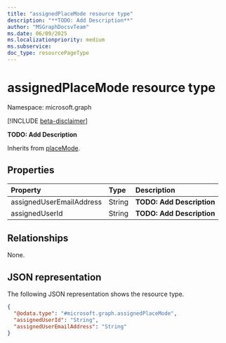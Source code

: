 ```yaml
---
title: "assignedPlaceMode resource type"
description: "**TODO: Add Description**"
author: "MSGraphDocsvTeam"
ms.date: 06/09/2025
ms.localizationpriority: medium
ms.subservice:
doc_type: resourcePageType
---
```


# assignedPlaceMode resource type

Namespace: microsoft.graph

[!INCLUDE [beta-disclaimer](../../includes/beta-disclaimer.md)]

**TODO: Add Description**


Inherits from [placeMode](../resources/placemode.md).


## Properties
|Property|Type|Description|
|:---|:---|:---|
|assignedUserEmailAddress|String|**TODO: Add Description**|
|assignedUserId|String|**TODO: Add Description**|

## Relationships
None.

## JSON representation
The following JSON representation shows the resource type.
<!-- {
  "blockType": "resource",
  "@odata.type": "microsoft.graph.assignedPlaceMode"
}
-->
``` json
{
  "@odata.type": "#microsoft.graph.assignedPlaceMode",
  "assignedUserId": "String",
  "assignedUserEmailAddress": "String"
}
```

